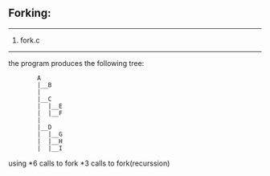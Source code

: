 
Forking:
--------
--------

1) fork.c
--------	

the program produces the following tree:

			A
			|__B
			|
			|__C
			|  |__E
			|  |__F
			|	
			|__D
			|  |__G
			|  |__H
			|  |__I

using
*6 calls to fork
*3 calls to fork(recurssion)


